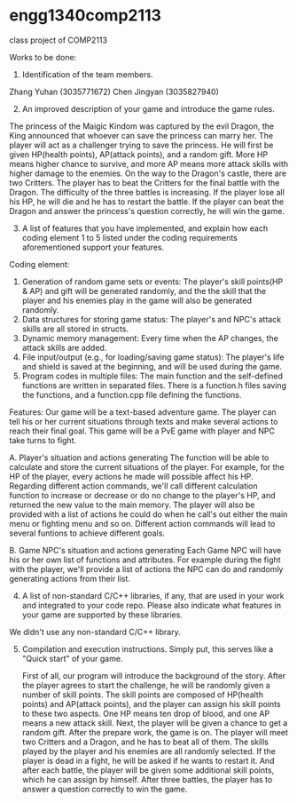 # engg1340comp2113
class project of COMP2113

Works to be done:

1. Identification of the team members.

  Zhang Yuhan (3035771672)
  Chen Jingyan (3035827940)

2. An improved description of your game and introduce the game rules.

  The princess of the Maigic Kindom was captured by the evil Dragon, the King announced that whoever can save the princess can marry her. 
  The player will act as a challenger trying to save the princess. He will first be given HP(health points), AP(attack points), and a random gift. More HP means higher chance to survive, and more AP means more attack skills with higher damage to the enemies. 
  On the way to the Dragon's castle, there are two Critters. The player has to beat the Critters for the final battle with the Dragon. The difficulty of the three battles is increasing. If the player lose all his HP, he will die and he has to restart the battle. If the player can beat the Dragon and answer the princess's question correctly, he will win the game. 

3. A list of features that you have implemented, and explain how each coding element 1 to 5 listed under the coding requirements aforementioned support your features.

 Coding element:
  1. Generation of random game sets or events: The player's skill points(HP & AP) and gift will be generated randomly, and the the skill that the player and his enemies play in the game will also be generated randomly.
  2. Data structures for storing game status: The player's and NPC's attack skills are all stored in structs.
  3. Dynamic memory management: Every time when the AP changes, the attack skills are added.
  4. File input/output (e.g., for loading/saving game status): The player's life and shield is saved at the beginning, and will be used during the game.
  5. Program codes in multiple files: The main function and the self-defined functions are written in separated files. There is a function.h files saving the functions, and a function.cpp file defining the functions.
  
  Features: 
  Our game will be a text-based adventure game. The player can tell his or her current situations through texts and make several actions to reach their final goal. This game will be a PvE game with player and NPC take turns to fight.
  
  A. Player's situation and actions generating
  The function will be able to calculate and store the current situations of the player. For example, for the HP of the player, every actions he made will possible affect his HP. Regarding different action commands, we'll call different calculation function to increase or decrease or do no change to the player's HP, and returned the new value to the main memory.
  The player will also be provided with a list of actions he could do when he call's out either the main menu or fighting menu and so on. Different action commands will lead to several funtions to achieve different goals.
  
  B. Game NPC's situation and actions generating
  Each Game NPC will have his or her own list of functions and attributes. For example during the fight with the player, we'll provide a list of actions the NPC can do and randomly generating actions from their list. 

4. A list of non-standard C/C++ libraries, if any, that are used in your work and integrated to your code repo. Please also indicate what features in your game are supported by these libraries.

  We didn't use any non-standard C/C++ library.

5. Compilation and execution instructions. Simply put, this serves like a "Quick start" of your game.

   First of all, our program will introduce the background of the story. After the player agrees to start the challenge, he will be randomly given a number of skill points. The skill points are composed of HP(health points) and AP(attack points), and the player can assign his skill points to these two aspects. One HP means ten drop of blood, and one AP means a new attack skill. Next, the player will be given a chance to get a random gift.
   After the prepare work, the game is on. The player will meet two Critters and a Dragon, and he has to beat all of them. The skills played by the player and his enemies are all randomly selected. If the player is dead in a fight, he will be asked if he wants to restart it. And after each battle, the player will be given some additional skill points, which he can assign by himself.
   After three battles, the player has to answer a question correctly to win the game.

